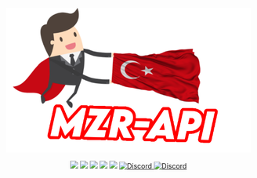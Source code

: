<p align="center"> <a href="#"> <img width=500 src="https://raw.githubusercontent.com/MZRCode/mzr-api/main/mzrapi-logo.png"></a></p>
<p align="center">
  <img src="https://img.shields.io/npm/v/hercai?style=for-the-badge">
  <img src="https://img.shields.io/github/repo-size/Bes-js/herc.ai?style=for-the-badge">
  <img src="https://img.shields.io/npm/l/hercai?style=for-the-badge">
  <img src="https://img.shields.io/npm/dt/hercai?style=for-the-badge">
  <img src="https://img.shields.io/github/contributors/Bes-js/herc.ai?style=for-the-badge">
  <a href="https://discord.gg/ktVdQYrtXF" target="_blank"> 
  <img alt="Discord" src="https://img.shields.io/badge/Support-Click%20here-7289d9?style=for-the-badge&logo=discord">
  <img alt="Discord" src="https://img.shields.io/badge/Support-%20?style=for-the-badge&logo=discord">
